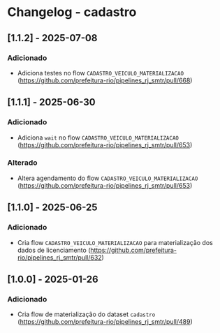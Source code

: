 # Changelog - cadastro

## [1.1.2] - 2025-07-08

### Adicionado

- Adiciona testes no flow `CADASTRO_VEICULO_MATERIALIZACAO` (https://github.com/prefeitura-rio/pipelines_rj_smtr/pull/668)

## [1.1.1] - 2025-06-30

### Adicionado

- Adiciona `wait` no flow `CADASTRO_VEICULO_MATERIALIZACAO` (https://github.com/prefeitura-rio/pipelines_rj_smtr/pull/653)

### Alterado

- Altera agendamento do flow `CADASTRO_VEICULO_MATERIALIZACAO` (https://github.com/prefeitura-rio/pipelines_rj_smtr/pull/653)

## [1.1.0] - 2025-06-25

### Adicionado

- Cria flow `CADASTRO_VEICULO_MATERIALIZACAO` para materialização dos dados de licenciamento (https://github.com/prefeitura-rio/pipelines_rj_smtr/pull/632)

## [1.0.0] - 2025-01-26

### Adicionado

- Cria flow de materialização do dataset `cadastro` (https://github.com/prefeitura-rio/pipelines_rj_smtr/pull/489)